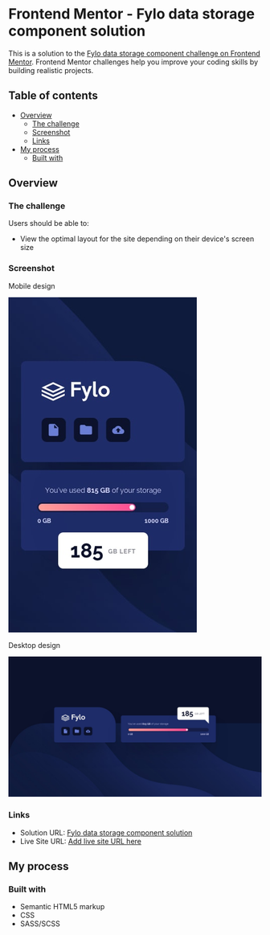 # Frontend Mentor - Fylo data storage component solution

This is a solution to the [Fylo data storage component challenge on Frontend Mentor](https://www.frontendmentor.io/challenges/fylo-data-storage-component-1dZPRbV5n). Frontend Mentor challenges help you improve your coding skills by building realistic projects. 

## Table of contents

- [Overview](#overview)
  - [The challenge](#the-challenge)
  - [Screenshot](#screenshot)
  - [Links](#links)
- [My process](#my-process)
  - [Built with](#built-with)

## Overview

### The challenge

Users should be able to:

- View the optimal layout for the site depending on their device's screen size

### Screenshot

Mobile design

![](design/mobile-design.jpg)

Desktop design

![](design/desktop-design.jpg)


### Links

- Solution URL: [Fylo data storage component solution]()
- Live Site URL: [Add live site URL here]()

## My process

### Built with

- Semantic HTML5 markup
- CSS
- SASS/SCSS



